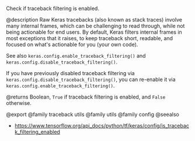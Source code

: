 Check if traceback filtering is enabled.

@description
Raw Keras tracebacks (also known as stack traces)
involve many internal frames, which can be
challenging to read through, while not being actionable for end users.
By default, Keras filters internal frames in most exceptions that it
raises, to keep traceback short, readable, and focused on what's
actionable for you (your own code).

See also `keras.config.enable_traceback_filtering()` and
`keras.config.disable_traceback_filtering()`.

If you have previously disabled traceback filtering via
`keras.config.disable_traceback_filtering()`, you can re-enable it via
`keras.config.enable_traceback_filtering()`.

@returns
Boolean, `True` if traceback filtering is enabled,
and `False` otherwise.

@export
@family traceback utils
@family utils
@family config
@seealso
+ <https://www.tensorflow.org/api_docs/python/tf/keras/config/is_traceback_filtering_enabled>
